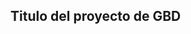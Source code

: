 ## Titulo del proyecto de GBD
<!--
## Información Personal
- **Nombre Completo:** Marcos López Pericás
- **Fecha de Nacimiento:** 25 de Octubre de 2005
- **Nacionalidad:** Española  
- **Estado Civil:** Soltero  
- **Teléfono:** (+34) 617-390-940  

## Idiomas
- Español: Nativo  
- Inglés: Avanzado (C1)  

## Referencias
Disponibles a solicitud.
